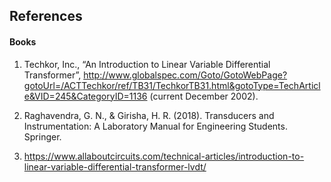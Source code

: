 ## References
#### Books
1. Techkor, Inc., “An Introduction to Linear Variable Differential Transformer”, http://www.globalspec.com/Goto/GotoWebPage?gotoUrl=/ACTTechkor/ref/TB31/TechkorTB31.html&gotoType=TechArticle&VID=245&CategoryID=1136 (current December 2002).

2. Raghavendra, G. N., & Girisha, H. R. (2018). Transducers and Instrumentation: A Laboratory Manual for Engineering Students. Springer.

3. https://www.allaboutcircuits.com/technical-articles/introduction-to-linear-variable-differential-transformer-lvdt/

